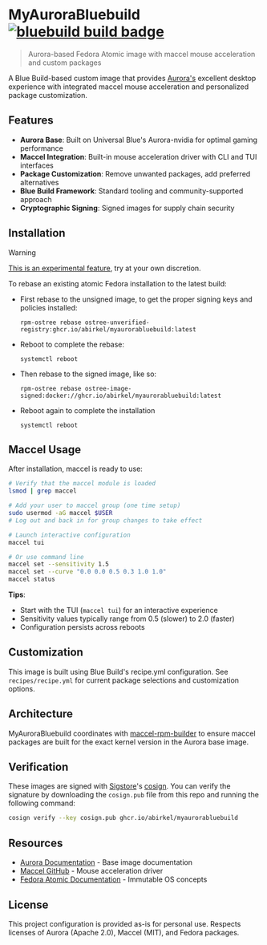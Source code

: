 # MyAuroraBluebuild &nbsp; [![bluebuild build badge](https://github.com/abirkel/MyAuroraBluebuild/actions/workflows/build.yml/badge.svg)](https://github.com/abirkel/MyAuroraBluebuild/actions/workflows/build.yml)

> Aurora-based Fedora Atomic image with maccel mouse acceleration and custom packages

A Blue Build-based custom image that provides [Aurora's](https://getaurora.dev/) excellent desktop experience with integrated maccel mouse acceleration and personalized package customization.

## Features

- **Aurora Base**: Built on Universal Blue's Aurora-nvidia for optimal gaming performance
- **Maccel Integration**: Built-in mouse acceleration driver with CLI and TUI interfaces
- **Package Customization**: Remove unwanted packages, add preferred alternatives
- **Blue Build Framework**: Standard tooling and community-supported approach
- **Cryptographic Signing**: Signed images for supply chain security

## Installation

> [!WARNING]  
> [This is an experimental feature](https://www.fedoraproject.org/wiki/Changes/OstreeNativeContainerStable), try at your own discretion.

To rebase an existing atomic Fedora installation to the latest build:

- First rebase to the unsigned image, to get the proper signing keys and policies installed:
  ```
  rpm-ostree rebase ostree-unverified-registry:ghcr.io/abirkel/myaurorabluebuild:latest
  ```
- Reboot to complete the rebase:
  ```
  systemctl reboot
  ```
- Then rebase to the signed image, like so:
  ```
  rpm-ostree rebase ostree-image-signed:docker://ghcr.io/abirkel/myaurorabluebuild:latest
  ```
- Reboot again to complete the installation
  ```
  systemctl reboot
  ```

## Maccel Usage

After installation, maccel is ready to use:

```bash
# Verify that the maccel module is loaded
lsmod | grep maccel

# Add your user to maccel group (one time setup)
sudo usermod -aG maccel $USER
# Log out and back in for group changes to take effect

# Launch interactive configuration
maccel tui

# Or use command line
maccel set --sensitivity 1.5
maccel set --curve "0.0 0.0 0.5 0.3 1.0 1.0"
maccel status
```

**Tips**:
- Start with the TUI (`maccel tui`) for an interactive experience
- Sensitivity values typically range from 0.5 (slower) to 2.0 (faster)
- Configuration persists across reboots

## Customization

This image is built using Blue Build's recipe.yml configuration. See `recipes/recipe.yml` for current package selections and customization options.

## Architecture

MyAuroraBluebuild coordinates with [maccel-rpm-builder](../maccel-rpm-builder) to ensure maccel packages are built for the exact kernel version in the Aurora base image.

## Verification

These images are signed with [Sigstore](https://www.sigstore.dev/)'s [cosign](https://github.com/sigstore/cosign). You can verify the signature by downloading the `cosign.pub` file from this repo and running the following command:

```bash
cosign verify --key cosign.pub ghcr.io/abirkel/myaurorabluebuild
```

## Resources

- [Aurora Documentation](https://getaurora.dev/) - Base image documentation
- [Maccel GitHub](https://github.com/Gnarus-G/maccel) - Mouse acceleration driver
- [Fedora Atomic Documentation](https://docs.fedoraproject.org/en-US/fedora-silverblue/) - Immutable OS concepts

## License

This project configuration is provided as-is for personal use. Respects licenses of Aurora (Apache 2.0), Maccel (MIT), and Fedora packages.
